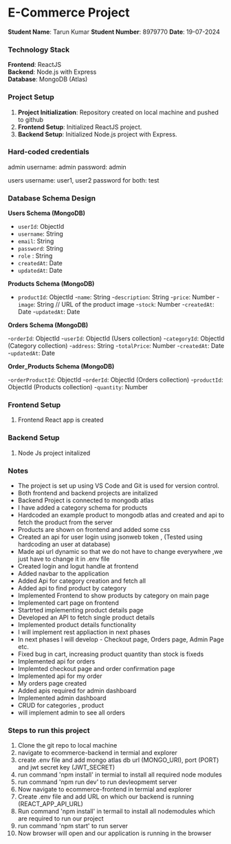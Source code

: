 # E-Commerce Project

**Student Name**: Tarun Kumar 
**Student Number**: 8979770 
**Date**: 19-07-2024

### Technology Stack

**Frontend**: ReactJS  
**Backend**: Node.js with Express  
**Database**: MongoDB (Atlas)

### Project Setup

1. **Project Initialization**: Repository created on local machine and pushed to github
2. **Frontend Setup**: Initialized ReactJS project.
3. **Backend Setup**: Initialized Node.js project with Express.


### Hard-coded credentials 

admin
username: admin 
password: admin

users
username: user1, user2
password for both: test

### Database Schema Design

**Users Schema (MongoDB)**

- `userId`: ObjectId
- `username`: String
- `email`: String
- `password`: String
- `role` : String
- `createdAt`: Date
- `updatedAt`: Date


**Products Schema (MongoDB)**

- `productId`: ObjectId
-`name`: String
-`description`: String
-`price`: Number
-`image`: String // URL of the product image
-`stock`: Number
-`createdAt`: Date
-`updatedAt`: Date

 
**Orders Schema (MongoDB)**

-`orderId`: ObjectId
-`userId`: ObjectId (Users collection)
-`categoryId`: ObjectId (Category collection)
-`address`: String
-`totalPrice`: Number
-`createdAt`: Date
-`updatedAt`: Date


**Order_Products Schema (MongoDB)**

-`orderProductId`: ObjectId
-`orderId`: ObjectId (Orders collection)
-`productId`: ObjectId (Products collection)
-`quantity`: Number



### Frontend Setup

1. Frontend React app is created

### Backend Setup

1. Node Js project initalized 

### Notes

- The project is set up using VS Code and Git is used for version control.
- Both frontend and backend projects are initalized
- Backend Project is connected to mongodb atlas
- I have added a category schema for products
- Hardcoded an example product to mongodb atlas and created and api to fetch the product from the server
- Products are shown on frontend and added some css
- Created an api for user login using jsonweb token , (Tested using hardcoding an user at database)
- Made api url dynamic so that we do not have to change everywhere ,we just have to change it in .env file
- Created login and logut handle at frontend
- Added navbar to the application
- Added Api for category creation and fetch all
- Added api to find product by category
- Implemented Frontend to show products by category on main page
- Implemented cart page on frontend
- Startrted implementing product details page
- Developed an API to fetch single product details
- Implemented product details functionality
- I will implement rest appliaction in next phases
- In next phases I will develop - Checkout page, Orders page, Admin Page etc.
- Fixed bug in cart, increasing product quantity than stock is fixeds
- Implemented api for orders
- Implemted checkout page and order confirmation page
- Implemented api for my order
- My orders page created
- Added apis required for admin dashboard
- Implemented admin dashboard
- CRUD for categories , product 
- will implement admin to see all orders




### Steps to run this project

1. Clone the git repo to local machine
2. navigate to ecommerce-backend in termial and explorer
3. create .env file and add mongo atlas db url (MONGO_URI), port (PORT) and jwt secret key (JWT_SECRET)
4. run command 'npm install' in termial to install all required node modules
5. run command 'npm run dev' to run devleopmemt server
6. Now navigate to ecommerce-frontend in termial and explorer
7. Create .env file and add URL on which our backend is running (REACT_APP_API_URL)
8. Run command 'npm install' in termail to install all nodemodules which are required to run our project
9. run command 'npm start' to run server
10. Now browser will open and our application is running in the browser